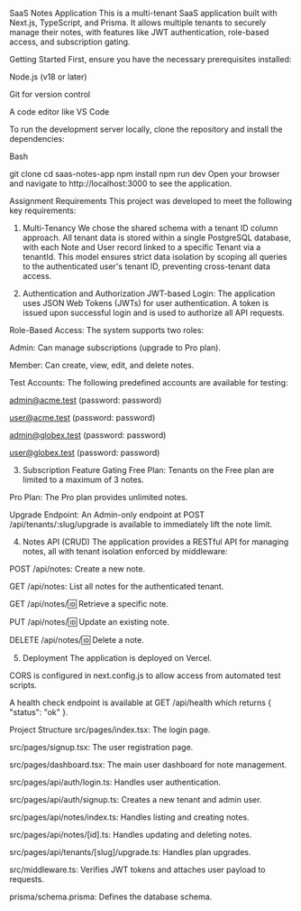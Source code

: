 SaaS Notes Application
This is a multi-tenant SaaS application built with Next.js, TypeScript, and Prisma. It allows multiple tenants to securely manage their notes, with features like JWT authentication, role-based access, and subscription gating.

Getting Started
First, ensure you have the necessary prerequisites installed:

Node.js (v18 or later)

Git for version control

A code editor like VS Code

To run the development server locally, clone the repository and install the dependencies:

Bash

git clone <your-repository-url>
cd saas-notes-app
npm install
npm run dev
Open your browser and navigate to http://localhost:3000 to see the application.

Assignment Requirements
This project was developed to meet the following key requirements:

1. Multi-Tenancy
We chose the shared schema with a tenant ID column approach. All tenant data is stored within a single PostgreSQL database, with each Note and User record linked to a specific Tenant via a tenantId. This model ensures strict data isolation by scoping all queries to the authenticated user's tenant ID, preventing cross-tenant data access.

2. Authentication and Authorization
JWT-based Login: The application uses JSON Web Tokens (JWTs) for user authentication. A token is issued upon successful login and is used to authorize all API requests.

Role-Based Access: The system supports two roles:

Admin: Can manage subscriptions (upgrade to Pro plan).

Member: Can create, view, edit, and delete notes.

Test Accounts: The following predefined accounts are available for testing:

admin@acme.test (password: password)

user@acme.test (password: password)

admin@globex.test (password: password)

user@globex.test (password: password)

3. Subscription Feature Gating
Free Plan: Tenants on the Free plan are limited to a maximum of 3 notes.

Pro Plan: The Pro plan provides unlimited notes.

Upgrade Endpoint: An Admin-only endpoint at POST /api/tenants/:slug/upgrade is available to immediately lift the note limit.

4. Notes API (CRUD)
The application provides a RESTful API for managing notes, all with tenant isolation enforced by middleware:

POST /api/notes: Create a new note.

GET /api/notes: List all notes for the authenticated tenant.

GET /api/notes/:id: Retrieve a specific note.

PUT /api/notes/:id: Update an existing note.

DELETE /api/notes/:id: Delete a note.

5. Deployment
The application is deployed on Vercel.

CORS is configured in next.config.js to allow access from automated test scripts.

A health check endpoint is available at GET /api/health which returns { "status": "ok" }.

Project Structure
src/pages/index.tsx: The login page.

src/pages/signup.tsx: The user registration page.

src/pages/dashboard.tsx: The main user dashboard for note management.

src/pages/api/auth/login.ts: Handles user authentication.

src/pages/api/auth/signup.ts: Creates a new tenant and admin user.

src/pages/api/notes/index.ts: Handles listing and creating notes.

src/pages/api/notes/[id].ts: Handles updating and deleting notes.

src/pages/api/tenants/[slug]/upgrade.ts: Handles plan upgrades.

src/middleware.ts: Verifies JWT tokens and attaches user payload to requests.

prisma/schema.prisma: Defines the database schema.







